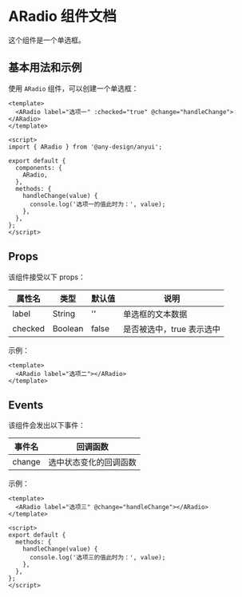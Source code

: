 # ARadio 组件文档

这个组件是一个单选框。

## 基本用法和示例

使用 `ARadio` 组件，可以创建一个单选框：

```vue
<template>
  <ARadio label="选项一" :checked="true" @change="handleChange"></ARadio>
</template>

<script>
import { ARadio } from '@any-design/anyui';

export default {
  components: {
    ARadio,
  },
  methods: {
    handleChange(value) {
      console.log('选项一的值此时为：', value);
    },
  },
};
</script>
```

## Props

该组件接受以下 props：

| 属性名  | 类型    | 默认值 | 说明                      |
| ------- | ------- | ------ | ------------------------- |
| label   | String  | ''     | 单选框的文本数据          |
| checked | Boolean | false  | 是否被选中，true 表示选中 |

示例：

```vue
<template>
  <ARadio label="选项二"></ARadio>
</template>
```

## Events

该组件会发出以下事件：

| 事件名 | 回调函数               |
| ------ | ---------------------- |
| change | 选中状态变化的回调函数 |

示例：

```vue
<template>
  <ARadio label="选项三" @change="handleChange"></ARadio>
</template>

<script>
export default {
  methods: {
    handleChange(value) {
      console.log('选项三的值此时为：', value);
    },
  },
};
</script>
```
